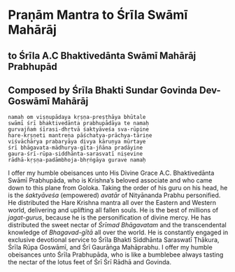 # Praṇām Mantra to Śrīla Swāmī Mahārāj

## to Śrīla A.C Bhaktivedānta Swāmī Mahārāj Prabhupād

## Composed by Śrīla Bhakti Sundar Govinda Dev-Goswāmī Mahārāj

    namaḥ om viṣṇupādaya kṛṣṇa-preṣṭhāya bhūtale
    swāmī śrī bhaktivedānta prabhupādāya te namaḥ
    gurvajñaṁ śīrasi-dhṛtvā śaktyāveśa sva-rūpine
    hare-kṛṣṇeti mantreṇa pāśchatya-prāchya-tāriṇe
    viśvāchārya prabaryāya divya kāruṇya mūrtaye
    śrī bhāgavata-mādhurya-gīta-jñāna pradāyine
    gaura-śrī-rūpa-siddhānta-sarasvatī niṣevine
    rādhā-kṛṣṇa-padāmbhoja-bhṛṅgāya gurave namaḥ

I offer my humble obeisances unto His Divine Grace A.C. Bhaktivedānta Swāmī Prabhupāda, who is Krishna’s beloved associate and who came down to this plane from Goloka. Taking the order of his guru on his head, he is the *śaktyāveśa* (empowered) *avatār* of Nityānanda Prabhu personified. He distributed the Hare Krishna mantra all over the Eastern and Western world, delivering and uplifting all fallen souls. He is the best of millions of *jagat-gurus*, because he is the personification of divine mercy. He has distributed the sweet nectar of *Śrīmad Bhāgavatam* and the transcendental knowledge of *Bhagavad-gītā* all over the world. He is constantly engaged in exclusive devotional service to Śrīla Bhakti Siddhānta Saraswatī Ṭhākura, Śrīla Rūpa Goswāmī, and Śrī Gaurāṅga Mahāprabhu. I offer my humble obeisances unto Śrīla Prabhupāda, who is like a bumblebee always tasting the nectar of the lotus feet of Śrī Śrī Rādhā and Govinda.

